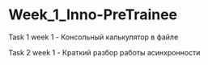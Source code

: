 # Week_1_Inno-PreTrainee

Task 1 week 1 - Консольный калькулятор в файле 

Task 2 week 1 - Краткий разбор работы асинхронности
